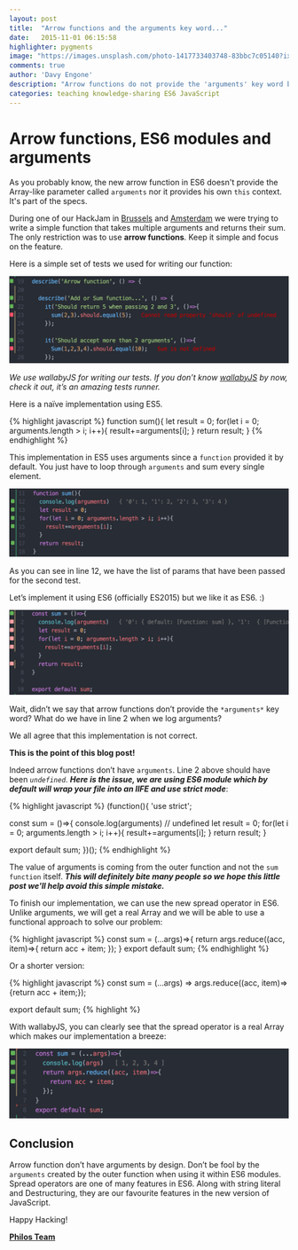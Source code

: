 ```yaml
---
layout: post
title:  "Arrow functions and the arguments key word..."
date:   2015-11-01 06:15:58
highlighter: pygments
image: "https://images.unsplash.com/photo-1417733403748-83bbc7c05140?ixlib=rb-0.3.5&q=80&fm=jpg&s=b465f239382e56a02e2cb6e94c7e8118"
comments: true
author: 'Davy Engone'
description: "Arrow functions do not provide the 'arguments' key word but when used within the ES6 module systems..."
categories: teaching knowledge-sharing ES6 JavaScript
---
```


# Arrow functions, ES6 modules and arguments

As you probably know, the new arrow function in ES6 doesn't provide the Array-like parameter called ```arguments``` nor it provides his own ```this``` context. It's part of the specs.

During one of our HackJam in [Brussels](http://www.meetup.com/javascriptlab/) and [Amsterdam](http://www.meetup.com/javascript-lab-adam/) we were trying to write a simple function that takes multiple arguments and returns their sum. The only restriction was to use **arrow functions**. Keep it simple and focus on the feature.

Here is a simple set of tests we used for writing our function:


![Alt text](/images/arrow-function/arrow-function1.png)

*We use wallabyJS for writing our tests. If you don’t know [wallabyJS](http://wallabyjs.com/) by now, check it out, it’s an amazing tests runner.*

Here is a naïve implementation using ES5.


{% highlight javascript %}
function sum(){
  let result = 0;
  for(let i = 0; arguments.length > i; i++){
    result+=arguments[i];
  }
  return result;
}
{% endhighlight %}

This implementation in ES5 uses arguments since a ```function``` provided it by default. You just have to loop through ```arguments``` and sum every single element.

![Alt text](/images/arrow-function/arrow-function2.png)

As you can see in line 12, we have the list of params that have been passed for the second test.

Let’s implement it using ES6 (officially ES2015) but we like it as ES6. :)

![Alt text](/images/arrow-function/arrow-function3.png)

Wait, didn’t we say that arrow functions don’t provide the ```*arguments*``` key word? What do we have in line 2 when we log arguments?

We all agree that this implementation is not correct.

**This is the point of this blog post!**

Indeed arrow functions don’t have ```arguments```. Line 2 above should have been *```undefined```*. ***Here is the issue, we are using ES6 module which by default will wrap your file into an IIFE and use strict mode***:

{% highlight javascript %}
(function(){
  'use strict';

  const sum = ()=>{
    console.log(arguments) // undefined
    let result = 0;
    for(let i = 0; arguments.length > i; i++){
      result+=arguments[i];
    }
    return result;
  }

  export default sum;
})();
{% endhighlight %}

The value of arguments is coming from the outer function and not the ```sum function``` itself. ***This will definitely bite many people so we hope this little post we'll help avoid this simple mistake.***

To finish our implementation, we can use the new spread operator in ES6. Unlike arguments, we will get a real Array and we will be able to use a functional approach to solve our problem:

{% highlight javascript %}
const sum = (...args)=>{
  return args.reduce((acc, item)=>{
    return acc + item;
  });
}
export default sum;
{% endhighlight %}


Or a shorter version:

{% highlight javascript %}
const sum = (...args) => args.reduce((acc, item)=>{return acc + item;});

export default sum;
{% highlight %}

With wallabyJS, you can clearly see that the spread operator is a real Array which makes our implementation a breeze:

![Alt text](/images/arrow-function/arrow-function4.png)

## Conclusion

Arrow function don’t have arguments by design. Don’t be fool by the ```arguments``` created by the outer function when using it within ES6 modules. Spread operators are one of many features in ES6. Along with string literal and Destructuring, they are our favourite features in the new version of JavaScript.


Happy Hacking!

**[Philos Team](https://philos.io/)**
